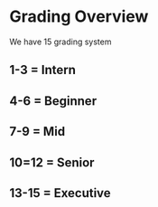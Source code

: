 # Grading Overview

We have 15 grading system
## 1-3 = Intern
## 4-6 = Beginner
## 7-9 = Mid
## 10=12 = Senior
## 13-15 = Executive
